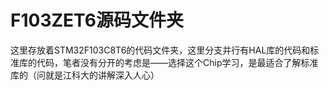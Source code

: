 # F103ZET6源码文件夹

​	这里存放着STM32F103C8T6的代码文件夹，这里分支并行有HAL库的代码和标准库的代码，笔者没有分开的考虑是——选择这个Chip学习，是最适合了解标准库的（问就是江科大的讲解深入人心）